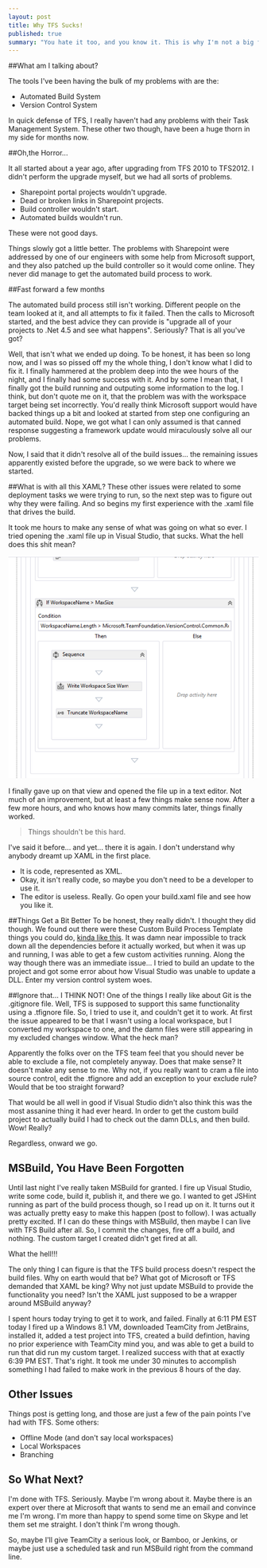 ```yaml
---
layout: post
title: Why TFS Sucks!
published: true
summary: "You hate it too, and you know it. This is why I'm not a big fan of TFS and related tools these days."
---
```


##What am I talking about?

The tools I've been having the bulk of my problems with are the:
- Automated Build System
- Version Control System

In quick defense of TFS, I really haven't had any problems with their Task Management System. These other two though, have been a huge thorn in my side for months now.

##Oh,the Horror...

It all started about a year ago, after upgrading from TFS 2010 to TFS2012. I didn't perform the upgrade myself, but we had all sorts of problems.
- Sharepoint portal projects wouldn't upgrade.
- Dead or broken links in Sharepoint projects.
- Build controller wouldn't start.
- Automated builds wouldn't run.

These were not good days.

Things slowly got a little better. The problems with Sharepoint were addressed by one of our engineers with some help from Microsoft support, and they also patched up the build controller so it would come online. They never did manage to get the automated build process to work. 

##Fast forward a few months

The automated build process still isn't working. Different people on the team looked at it, and all attempts to fix it failed. Then the calls to Microsoft started, and the best advice they can provide is "upgrade all of your projects to .Net 4.5 and see what happens". Seriously? That is all you've got? 

Well, that isn't what we ended up doing. To be honest, it has been so long now, and I was so pissed off my the whole thing, I don't know what I did to fix it. I finally hammered at the problem deep into the wee hours of the night, and I finally had some success with it. And by some I mean that, I finally got the build running and outputing some information to the log. I think, but don't quote me on it, that the problem was with the workspace target being set incorrectly. You'd really think Microsoft support would have backed things up a bit and looked at started from step one configuring an automated build. Nope, we got what I can only assumed is that canned response suggesting a framework update would miraculously solve all our problems.

Now, I said that it didn't resolve all of the build issues... the remaining issues apparently existed before the upgrade, so we were back to where we started.

##What is with all this XAML?
These other issues were related to some deployment tasks we were trying to run, so the next step was to figure out why they were failing. And so begins my first experience with the .xaml file that drives the build.

It took me hours to make any sense of what was going on what so ever. I tried opening the .xaml file up in Visual Studio, that sucks. What the hell does this shit mean?

![XAML Editor](/assets/images/posts/tfs-sucks.png)

I finally gave up on that view and opened the file up in a text editor. Not much of an improvement, but at least a few things make sense now. After a few more hours, and who knows how many commits later, things finally worked. 

> Things shouldn't be this hard.

I've said it before... and yet... there it is again. I don't understand why anybody dreamt up XAML in the first place. 

- It is code, represented as XML.
- Okay, it isn't really code, so maybe you don't need to be a developer to use it.
- The editor is useless. Really. Go open your build.xaml file and see how you like it.

##Things Get a Bit Better
To be honest, they really didn't. I thought they did though. We found out there were these Custom Build Process Template things you could do, [kinda like this](http://msdn.microsoft.com/en-us/library/dd647551.aspx). It was damn near impossible to track down all the dependencies before it actually worked, but when it was up and running, I was able to get a few custom activities running. Along the way though there was an immediate issue... I tried to build an update to the project and got some error about how Visual Studio was unable to update a DLL. Enter my version control system woes.

##Ignore that... I THINK NOT!
One of the things I really like about Git is the .gitignore file. Well, TFS is supposed to support this same functionality using a .tfignore file. So, I tried to use it, and couldn't get it to work. At first the issue appeared to be that I wasn't using a local workspace, but I converted my workspace to one, and the damn files were still appearing in my excluded changes window. What the heck man?

Apparently the folks over on the TFS team feel that you should never be able to exclude a file, not completely anyway. Does that make sense? It doesn't make any sense to me. Why not, if you really want to cram a file into source control, edit the .tfignore and add an exception to your exclude rule? Would that be too straight forward? 

That would be all well in good if Visual Studio didn't also think this was the most assanine thing it had ever heard. In order to get the custom build project to actually build I had to check out the damn DLLs, and then build. Wow! Really?

Regardless, onward we go. 

## MSBuild, You Have Been Forgotten
Until last night I've really taken MSBuild for granted. I fire up Visual Studio, write some code, build it, publish it, and there we go. I wanted to get JSHint running as part of the build process though, so I read up on it. It turns out it was actually pretty easy to make this happen (post to follow). I was actually pretty excited. If I can do these things with MSBuild, then maybe I can live with TFS Build after all. So, I commit the changes, fire off a build, and nothing. The custom target I created didn't get fired at all.

What the hell!!!

The only thing I can figure is that the TFS build process doesn't respect the build files. Why on earth would that be? What got of Microsoft or TFS demanded that XAML be king? Why not just update MSBuild to provide the functionality you need? Isn't the XAML just supposed to be a wrapper around MSBuild anyway?

I spent hours today trying to get it to work, and failed. Finally at 6:11 PM EST today I fired up a Windows 8.1 VM, downloaded TeamCity from JetBrains, installed it, added a test project into TFS, created a build defintion, having no prior experience with TeamCity mind you, and was able to get a build to run that did run my custom target. I realized success with that at exactly 6:39 PM EST. That's right. It took me under 30 minutes to accomplish something I had failed to make work in the previous 8 hours of the day. 

## Other Issues
Things post is getting long, and those are just a few of the pain points I've had with TFS. Some others:

- Offline Mode (and don't say local workspaces)
- Local Workspaces
- Branching

## So What Next?
I'm done with TFS. Seriously. Maybe I'm wrong about it. Maybe there is an expert over there at Microsoft that wants to send me an email and convince me I'm wrong. I'm more than happy to spend some time on Skype and let them set me straight. I don't think I'm wrong though. 

So, maybe I'll give TeamCity a serious look, or Bamboo, or Jenkins, or maybe just use a scheduled task and run MSBuild right from the command line. 